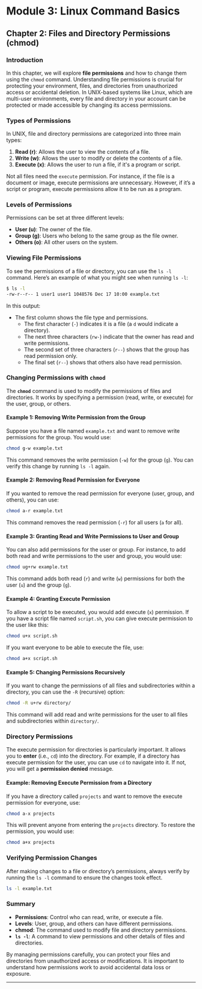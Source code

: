 # **Module 3: Linux Command Basics**

## **Chapter 2: Files and Directory Permissions (chmod)**

### **Introduction**

In this chapter, we will explore **file permissions** and how to change them using the `chmod` command. Understanding file permissions is crucial for protecting your environment, files, and directories from unauthorized access or accidental deletion. In UNIX-based systems like Linux, which are multi-user environments, every file and directory in your account can be protected or made accessible by changing its access permissions.

### **Types of Permissions**

In UNIX, file and directory permissions are categorized into three main types:

1. **Read (r)**: Allows the user to view the contents of a file.
2. **Write (w)**: Allows the user to modify or delete the contents of a file.
3. **Execute (x)**: Allows the user to run a file, if it's a program or script.

Not all files need the `execute` permission. For instance, if the file is a document or image, execute permissions are unnecessary. However, if it’s a script or program, execute permissions allow it to be run as a program.

### **Levels of Permissions**

Permissions can be set at three different levels:

- **User (u)**: The owner of the file.
- **Group (g)**: Users who belong to the same group as the file owner.
- **Others (o)**: All other users on the system.

### **Viewing File Permissions**

To see the permissions of a file or directory, you can use the `ls -l` command. Here’s an example of what you might see when running `ls -l`:

```bash
$ ls -l
-rw-r--r-- 1 user1 user1 1048576 Dec 17 10:00 example.txt
```

In this output:
- The first column shows the file type and permissions.
  - The first character (`-`) indicates it is a file (a `d` would indicate a directory).
  - The next three characters (`rw-`) indicate that the owner has read and write permissions.
  - The second set of three characters (`r--`) shows that the group has read permission only.
  - The final set (`r--`) shows that others also have read permission.

### **Changing Permissions with `chmod`**

The **`chmod`** command is used to modify the permissions of files and directories. It works by specifying a permission (read, write, or execute) for the user, group, or others.

#### **Example 1: Removing Write Permission from the Group**

Suppose you have a file named `example.txt` and want to remove write permissions for the group. You would use:

```bash
chmod g-w example.txt
```

This command removes the write permission (`-w`) for the group (`g`). You can verify this change by running `ls -l` again.

#### **Example 2: Removing Read Permission for Everyone**

If you wanted to remove the read permission for everyone (user, group, and others), you can use:

```bash
chmod a-r example.txt
```

This command removes the read permission (`-r`) for all users (`a` for all).

#### **Example 3: Granting Read and Write Permissions to User and Group**

You can also add permissions for the user or group. For instance, to add both read and write permissions to the user and group, you would use:

```bash
chmod ug+rw example.txt
```

This command adds both read (`r`) and write (`w`) permissions for both the user (`u`) and the group (`g`).

#### **Example 4: Granting Execute Permission**

To allow a script to be executed, you would add execute (`x`) permission. If you have a script file named `script.sh`, you can give execute permission to the user like this:

```bash
chmod u+x script.sh
```

If you want everyone to be able to execute the file, use:

```bash
chmod a+x script.sh
```

#### **Example 5: Changing Permissions Recursively**

If you want to change the permissions of all files and subdirectories within a directory, you can use the `-R` (recursive) option:

```bash
chmod -R u+rw directory/
```

This command will add read and write permissions for the user to all files and subdirectories within `directory/`.

### **Directory Permissions**

The execute permission for directories is particularly important. It allows you to **enter** (i.e., `cd`) into the directory. For example, if a directory has execute permission for the user, you can use `cd` to navigate into it. If not, you will get a **permission denied** message.

#### **Example: Removing Execute Permission from a Directory**

If you have a directory called `projects` and want to remove the execute permission for everyone, use:

```bash
chmod a-x projects
```

This will prevent anyone from entering the `projects` directory. To restore the permission, you would use:

```bash
chmod a+x projects
```

### **Verifying Permission Changes**

After making changes to a file or directory’s permissions, always verify by running the `ls -l` command to ensure the changes took effect.

```bash
ls -l example.txt
```

### **Summary**

- **Permissions**: Control who can read, write, or execute a file.
- **Levels**: User, group, and others can have different permissions.
- **chmod**: The command used to modify file and directory permissions.
- **`ls -l`**: A command to view permissions and other details of files and directories.

By managing permissions carefully, you can protect your files and directories from unauthorized access or modifications. It is important to understand how permissions work to avoid accidental data loss or exposure.

---
